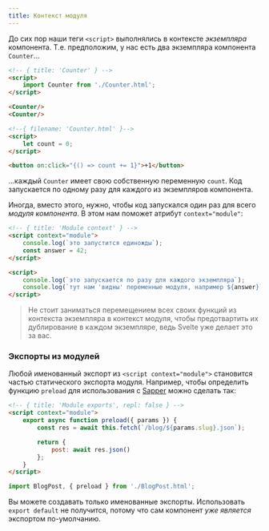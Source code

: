 ```yaml
---
title: Контекст модуля
---
```


До сих пор наши теги `<script>` выполнялись в контексте *экземпляра* компонента. Т.е. предположим, у нас есть два экземпляра компонента `Counter`...

```html
<!-- { title: 'Counter' } -->
<script>
	import Counter from './Counter.html';
</script>

<Counter/>
<Counter/>
```

```html
<!--{ filename: 'Counter.html' }-->
<script>
	let count = 0;
</script>

<button on:click="{() => count += 1}">+1</button>
```
...каждый `Counter` имеет свою собственную переменную `count`. Код запускается по одному разу для каждого из экземпляров компонента.

Иногда, вместо этого, нужно, чтобы код запускался один раз для всего *модуля компонента*. В этом нам поможет атрибут `context="module"`:

```html
<!-- { title: 'Module context' } -->
<script context="module">
	console.log(`это запустится единожды`);
	const answer = 42;
</script>

<script>
	console.log(`это запускается по разу для каждого экземпляра`);
	console.log(`тут нам 'видны' переменные модуля, например ${answer}`);
</script>
```

> Не стоит заниматься перемещением всех своих функций из контекста экземпляра в контекст модуля, чтобы предотвартить их дублирование в каждом экземпляре, ведь Svelte уже делает это за вас.


### Экспорты из модулей

Любой именованный экспорт из `<script context="module">` становится частью статического экспорта модуля. Например, чтобы определить функцию `preload` для использования с [Sapper](https://sapper.svelte.technology) можно сделать так:

```html
<!-- { title: 'Module exports', repl: false } -->
<script context="module">
	export async function preload({ params }) {
		const res = await this.fetch(`/blog/${params.slug}.json`);

		return {
			post: await res.json()
		};
	}
</script>
```

```js
import BlogPost, { preload } from './BlogPost.html';
```

Вы можете создавать только именованные экспорты. Использовать `export default` не получится, потому что сам компонент *уже является* экспортом по-умолчанию.